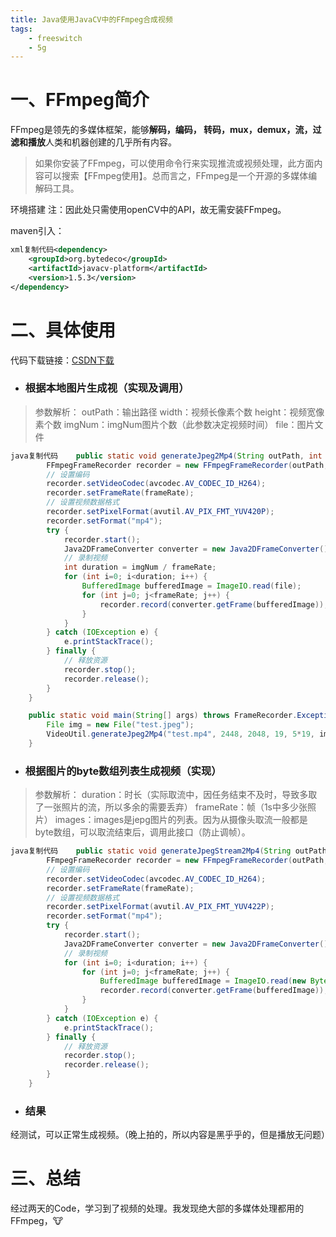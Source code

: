 ```yaml
---
title: Java使用JavaCV中的FFmpeg合成视频
tags: 
    - freeswitch
    - 5g
---
```

# 一、FFmpeg简介

FFmpeg是领先的多媒体框架，能够**解码，编码， 转码，mux，demux，流，过滤和播放**人类和机器创建的几乎所有内容。

> 如果你安装了FFmpeg，可以使用命令行来实现推流或视频处理，此方面内容可以搜索【FFmpeg使用】。总而言之，FFmpeg是一个开源的多媒体编解码工具。

环境搭建 注：因此处只需使用openCV中的API，故无需安装FFmpeg。

maven引入：

```xml
xml复制代码<dependency>
    <groupId>org.bytedeco</groupId>
    <artifactId>javacv-platform</artifactId>
    <version>1.5.3</version>
</dependency>
```

# 二、具体使用

代码下载链接：[CSDN下载](https://link.juejin.cn?target=https%3A%2F%2Fdownload.csdn.net%2Fdownload%2Fweixin_38500202%2F13188001)

- ### 根据本地图片生成视（实现及调用）

> 参数解析：
>  outPath：输出路径
>  width：视频长像素个数
>  height：视频宽像素个数
>  imgNum：imgNum图片个数（此参数决定视频时间）
>  file：图片文件

```java
java复制代码    public static void generateJpeg2Mp4(String outPath, int width, int height, int frameRate, int imgNum, File file) throws FrameRecorder.Exception {
        FFmpegFrameRecorder recorder = new FFmpegFrameRecorder(outPath, width, height);
        // 设置编码
        recorder.setVideoCodec(avcodec.AV_CODEC_ID_H264);
        recorder.setFrameRate(frameRate);
        // 设置视频数据格式
        recorder.setPixelFormat(avutil.AV_PIX_FMT_YUV420P);
        recorder.setFormat("mp4");
        try {
            recorder.start();
            Java2DFrameConverter converter = new Java2DFrameConverter();
            // 录制视频
            int duration = imgNum / frameRate;
            for (int i=0; i<duration; i++) {
                BufferedImage bufferedImage = ImageIO.read(file);
                for (int j=0; j<frameRate; j++) {
                    recorder.record(converter.getFrame(bufferedImage));
                }
            }
        } catch (IOException e) {
            e.printStackTrace();
        } finally {
            // 释放资源
            recorder.stop();
            recorder.release();
        }
    }

    public static void main(String[] args) throws FrameRecorder.Exception {
        File img = new File("test.jpeg");
        VideoUtil.generateJpeg2Mp4("test.mp4", 2448, 2048, 19, 5*19, img);
    }
```

- ### 根据图片的byte数组列表生成视频（实现）

> 参数解析：
>  duration：时长（实际取流中，因任务结束不及时，导致多取了一张照片的流，所以多余的需要丢弃）
>  frameRate：帧（1s中多少张照片）
>  images：images是jepg图片的列表。因为从摄像头取流一般都是byte数组，可以取流结束后，调用此接口（防止调帧）。

```java
java复制代码    public static void generateJpegStream2Mp4(String outPath, int width, int height, int duration, int frameRate, List<byte[]> images) throws FrameRecorder.Exception {
        FFmpegFrameRecorder recorder = new FFmpegFrameRecorder(outPath, width, height);
        // 设置编码
        recorder.setVideoCodec(avcodec.AV_CODEC_ID_H264);
        recorder.setFrameRate(frameRate);
        // 设置视频数据格式
        recorder.setPixelFormat(avutil.AV_PIX_FMT_YUV422P);
        recorder.setFormat("mp4");
        try {
            recorder.start();
            Java2DFrameConverter converter = new Java2DFrameConverter();
            // 录制视频
            for (int i=0; i<duration; i++) {
                for (int j=0; j<frameRate; j++) {
                    BufferedImage bufferedImage = ImageIO.read(new ByteArrayInputStream(images.get(i*frameRate + j)));
                    recorder.record(converter.getFrame(bufferedImage));
                }
            }
        } catch (IOException e) {
            e.printStackTrace();
        } finally {
            // 释放资源
            recorder.stop();
            recorder.release();
        }
    }
```

- ### 结果

经测试，可以正常生成视频。（晚上拍的，所以内容是黑乎乎的，但是播放无问题）

# 三、总结

经过两天的Code，学习到了视频的处理。我发现绝大部的多媒体处理都用的FFmpeg，🐮

